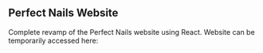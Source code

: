 ## Perfect Nails Website
Complete revamp of the Perfect Nails website using React.
Website can be temporarily accessed here: 